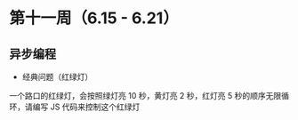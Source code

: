 # 第十一周（6.15 - 6.21）

## 异步编程

+ 经典问题（红绿灯）

一个路口的红绿灯，会按照绿灯亮 10 秒，黄灯亮 2 秒，红灯亮 5 秒的顺序无限循环，请编写 JS 代码来控制这个红绿灯